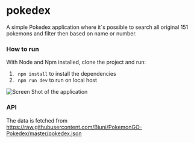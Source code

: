 # pokedex
A simple Pokedex application where it´s possible to search all original 151 pokemons and filter then based on name or number.

### How to run
With Node and Npm installed, clone the project and run:
1. ``` npm install``` to install the dependencies
2. ``` npm run dev``` to run on local host


![Screen Shot of the application](https://user-images.githubusercontent.com/17735245/211927980-4baab40d-e83f-43b2-983b-bbd0facf0c18.png)

### API
The data is fetched from https://raw.githubusercontent.com/Biuni/PokemonGO-Pokedex/master/pokedex.json
